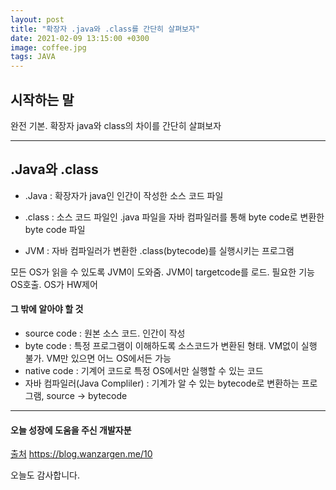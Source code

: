```yaml
---
layout: post
title: "확장자 .java와 .class를 간단히 살펴보자"
date: 2021-02-09 13:15:00 +0300
image: coffee.jpg
tags: JAVA
---
```


## 시작하는 말  

완전 기본. 확장자 java와 class의 차이를 간단히 살펴보자

***

## .Java와 .class  

* .Java : 확장자가 java인 인간이 작성한 소스 코드 파일  
* .class : 소스 코드 파일인 .java 파일을 자바 컴파일러를 통해 byte code로 변환한 byte code 파일  
  
* JVM : 자바 컴파일러가 변환한 .class(bytecode)를 실행시키는 프로그램  
  
모든 OS가 읽을 수 있도록 JVM이 도와줌. JVM이 targetcode를 로드. 필요한 기능 OS호출. OS가 HW제어



#### 그 밖에 알아야 할 것  

* source code : 원본 소스 코드. 인간이 작성  
* byte code : 특정 프로그램이 이해하도록 소스코드가 변환된 형태. VM없이 실행 불가. VM만 있으면 어느 OS에서든 가능  
* native code : 기계어 코드로 특정 OS에서만 실행할 수 있는 코드  
* 자바 컴파일러(Java Compliler) : 기계가 알 수 있는 bytecode로 변환하는 프로그램, source -> bytecode  

***

#### 오늘 성장에 도움을 주신 개발자분  

[출처](https://blog.wanzargen.me/10) https://blog.wanzargen.me/10

오늘도 감사합니다.
